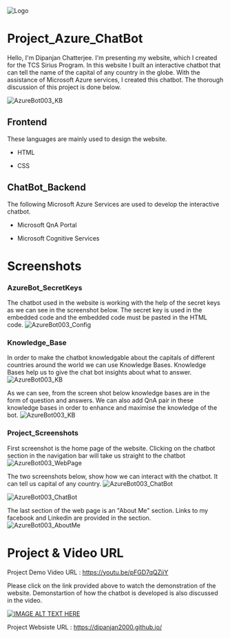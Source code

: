 
![Logo](https://github.com/Dipanjan2000/Dipanjan2000.github.io/blob/master/ScreenShots/LOGO.png?raw=true)

# Project_Azure_ChatBot
Hello, I'm Dipanjan Chatterjee. I'm presenting my website, which I created for the TCS Sirius Program. In this website I built an interactive chatbot that can tell the name of the capital of any country in the globe. With the assistance of Microsoft Azure services, I created this chatbot. The thorough discussion of this project is done below.

![AzureBot003_KB](https://github.com/Dipanjan2000/Dipanjan2000.github.io/blob/master/AzureBot_Video_gif.gif?raw=true)
## Frontend
These languages are mainly used to design the website.

- HTML

- CSS

## ChatBot_Backend
The following Microsoft Azure Services are used to develop the interactive chatbot.

- Microsoft QnA Portal

- Microsoft Cognitive Services


# Screenshots
### AzureBot_SecretKeys
The chatbot used in the website is working with the help of the secret keys as we can see in the screenshot below. The secret key is used in the embedded code and the embedded code must be pasted in the HTML code.
![AzureBot003_Config](https://github.com/Dipanjan2000/Dipanjan2000.github.io/blob/master/ScreenShots/AzureBot_Config.jpg?raw=true)

### Knowledge_Base
In order to make the chatbot knowledgable about the capitals of different countries around the world we can use Knowledge Bases. Knowledge Bases help us to give the chat bot insights about what to answer.
![AzureBot003_KB](https://github.com/Dipanjan2000/Dipanjan2000.github.io/blob/master/ScreenShots/KnowledgeBase.jpg?raw=true)

As we can see, from the screen shot below knowledge bases are in the form of question and answers. We can also add QnA pair in these knowledge bases in order to enhance and maximise the knowledge of the bot.
![AzureBot003_KB](https://github.com/Dipanjan2000/Dipanjan2000.github.io/blob/master/ScreenShots/KB_Config.jpg?raw=true)

### Project_Screenshots
First screenshot is the home page of the website. Clicking on the chatbot section in the navigation bar will take us straight to the chatbot
![AzureBot003_WebPage](https://github.com/Dipanjan2000/Dipanjan2000.github.io/blob/master/ScreenShots/SS1.png?raw=true)

The two screenshots below, show how we can interact with the chatbot. It can tell us capital of any country.
![AzureBot003_ChatBot](https://github.com/Dipanjan2000/Dipanjan2000.github.io/blob/master/ScreenShots/SS4.png?raw=true)

![AzureBot003_ChatBot](https://github.com/Dipanjan2000/Dipanjan2000.github.io/blob/master/ScreenShots/SS2.png?raw=true)

The last section of the web page is an "About Me" section. Links to my facebook and Linkedin are provided in the section.
![AzureBot003_AboutMe](https://github.com/Dipanjan2000/Dipanjan2000.github.io/blob/master/ScreenShots/SS3.png?raw=true) 
# Project & Video URL

Project Demo Video URL : https://youtu.be/pFGD7qQZjiY

Please click on the link provided above to watch the demonstration of the website. Demonstartion of how the chatbot is developed is also discussed in the video.

[![IMAGE ALT TEXT HERE](https://img.youtube.com/vi/pFGD7qQZjiY/0.jpg)](https://www.youtube.com/watch?v=pFGD7qQZjiY)

Project Websiste URL : https://dipanjan2000.github.io/

